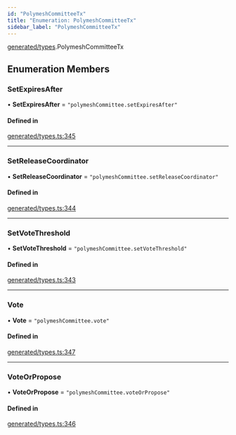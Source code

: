 ```yaml
---
id: "PolymeshCommitteeTx"
title: "Enumeration: PolymeshCommitteeTx"
sidebar_label: "PolymeshCommitteeTx"
---
```


[generated/types](../../../../modules/Generated/Types/Types.md).PolymeshCommitteeTx

## Enumeration Members

### SetExpiresAfter

• **SetExpiresAfter** = ``"polymeshCommittee.setExpiresAfter"``

#### Defined in

[generated/types.ts:345](https://github.com/PolymeshAssociation/polymesh-sdk/blob/95e180d28/src/generated/types.ts#L345)

___

### SetReleaseCoordinator

• **SetReleaseCoordinator** = ``"polymeshCommittee.setReleaseCoordinator"``

#### Defined in

[generated/types.ts:344](https://github.com/PolymeshAssociation/polymesh-sdk/blob/95e180d28/src/generated/types.ts#L344)

___

### SetVoteThreshold

• **SetVoteThreshold** = ``"polymeshCommittee.setVoteThreshold"``

#### Defined in

[generated/types.ts:343](https://github.com/PolymeshAssociation/polymesh-sdk/blob/95e180d28/src/generated/types.ts#L343)

___

### Vote

• **Vote** = ``"polymeshCommittee.vote"``

#### Defined in

[generated/types.ts:347](https://github.com/PolymeshAssociation/polymesh-sdk/blob/95e180d28/src/generated/types.ts#L347)

___

### VoteOrPropose

• **VoteOrPropose** = ``"polymeshCommittee.voteOrPropose"``

#### Defined in

[generated/types.ts:346](https://github.com/PolymeshAssociation/polymesh-sdk/blob/95e180d28/src/generated/types.ts#L346)
